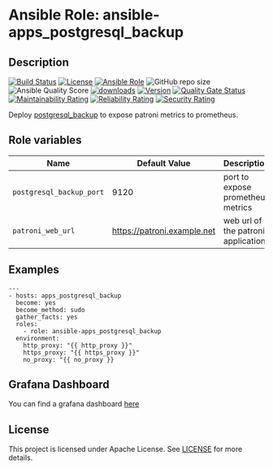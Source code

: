 # Ansible Role: ansible-apps_postgresql_backup

## Description

[![Build Status](https://travis-ci.com/lotusnoir/ansible-apps_postgresql_backup.svg?branch=master?style=flat)](https://travis-ci.com/lotusnoir/ansible-apps_postgresql_backup)
[![License](https://img.shields.io/badge/license-Apache--2.0-brightgreen?style=flat)](https://opensource.org/licenses/Apache-2.0)
[![Ansible Role](https://img.shields.io/badge/galaxy-apps_postgresql_backup-purple?style=flat)](https://galaxy.ansible.com/lotusnoir/apps_postgresql_backup)
![GitHub repo size](https://img.shields.io/github/repo-size/lotusnoir/ansible-apps_postgresql_backup?color=orange&style=flat)
![Ansible Quality Score](https://img.shields.io/ansible/quality/52260)
[![downloads](https://img.shields.io/ansible/role/d/52260)](https://galaxy.ansible.com/lotusnoir/apps_postgresql_backup)
[![Version](https://img.shields.io/github/release/lotusnoir/ansible-apps_postgresql_backup.svg)](https://github.com/lotusnoir/ansible-apps_postgresql_backup/releases/) 
[![Quality Gate Status](https://sonarcloud.io/api/project_badges/measure?project=lotusnoir_ansible-apps_postgresql_backup&metric=alert_status)](https://sonarcloud.io/dashboard?id=lotusnoir_ansible-apps_postgresql_backup)
[![Maintainability Rating](https://sonarcloud.io/api/project_badges/measure?project=lotusnoir_ansible-apps_postgresql_backup&metric=sqale_rating)](https://sonarcloud.io/dashboard?id=lotusnoir_ansible-apps_postgresql_backup)
[![Reliability Rating](https://sonarcloud.io/api/project_badges/measure?project=lotusnoir_ansible-apps_postgresql_backup&metric=reliability_rating)](https://sonarcloud.io/dashboard?id=lotusnoir_ansible-apps_postgresql_backup)
[![Security Rating](https://sonarcloud.io/api/project_badges/measure?project=lotusnoir_ansible-apps_postgresql_backup&metric=security_rating)](https://sonarcloud.io/dashboard?id=lotusnoir_ansible-apps_postgresql_backup)


Deploy [postgresql_backup](https://github.com/momorientes/postgresql_backup) to expose patroni metrics to prometheus.

## Role variables

| Name                     | Default Value                | Description                           |
| ------------------------ | ---------------------------- | --------------------------------------|
| `postgresql_backup_port` | 9120                         | port to expose prometheus metrics     |
| `patroni_web_url`       | https://patroni.example.net | web url of the patroni application   |

## Examples

	---
	- hosts: apps_postgresql_backup
	  become: yes
	  become_method: sudo
	  gather_facts: yes
	  roles:
	    - role: ansible-apps_postgresql_backup
	  environment: 
	    http_proxy: "{{ http_proxy }}"
	    https_proxy: "{{ https_proxy }}"
	    no_proxy: "{{ no_proxy }}


## Grafana Dashboard

You can find a grafana dashboard [here](https://grafana.com/grafana/dashboards/13556)


## License

This project is licensed under Apache License. See [LICENSE](/LICENSE) for more details.
